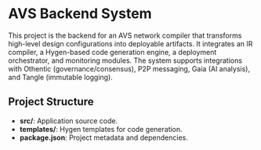 # AVS Backend System

This project is the backend for an AVS network compiler that transforms high-level design configurations into deployable artifacts. It integrates an IR compiler, a Hygen-based code generation engine, a deployment orchestrator, and monitoring modules. The system supports integrations with Othentic (governance/consensus), P2P messaging, Gaia (AI analysis), and Tangle (immutable logging).

## Project Structure

- **src/**: Application source code.
- **templates/**: Hygen templates for code generation.
- **package.json**: Project metadata and dependencies.

